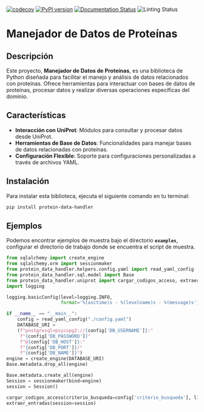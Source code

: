 [![codecov](https://codecov.io/gh/frapercan/python-poetry-template/graph/badge.svg?token=hqzrADVeRy)](https://codecov.io/gh/frapercan/protein-data-handler)
[![PyPI version](https://badge.fury.io/py/protein-data-handler.svg)](https://badge.fury.io/py/protein-data-handler)
[![Documentation Status](https://readthedocs.org/projects/protein-data-handler/badge/?version=latest)](https://protein-data-handler.readthedocs.io/es/latest/?badge=latest)
![Linting Status](https://github.com/frapercan/protein-data-handler/actions/workflows/test-lint.yml/badge.svg?branch=main)

# Manejador de Datos de Proteínas

## Descripción
Este proyecto, **Manejador de Datos de Proteínas**, es una biblioteca de Python diseñada para facilitar el manejo y análisis de datos relacionados con proteínas. Ofrece herramientas para interactuar con bases de datos de proteínas, procesar datos y realizar diversas operaciones específicas del dominio.

## Características
- **Interacción con UniProt**: Módulos para consultar y procesar datos desde UniProt.
- **Herramientas de Base de Datos**: Funcionalidades para manejar bases de datos relacionadas con proteínas.
- **Configuración Flexible**: Soporte para configuraciones personalizadas a través de archivos YAML.

## Instalación
Para instalar esta biblioteca, ejecuta el siguiente comando en tu terminal:
```bash
pip install protein-data-handler
```

## Ejemplos
Podemos encontrar ejemplos de muestra bajo el directorio **`examples`**, configurar el directorio de trabajo donde se encuentra el script de muestra.

```python
from sqlalchemy import create_engine
from sqlalchemy.orm import sessionmaker
from protein_data_handler.helpers.config.yaml import read_yaml_config
from protein_data_handler.sql.model import Base
from protein_data_handler.uniprot import cargar_codigos_acceso, extraer_entradas
import logging

logging.basicConfig(level=logging.INFO,
                    format='%(asctime)s - %(levelname)s - %(message)s')

if __name__ == "__main__":
    config = read_yaml_config("./config.yaml")
    DATABASE_URI =
    (f"postgresql+psycopg2://{config['DB_USERNAME']}:"
     f"{config['DB_PASSWORD']}"
     f"@{config['DB_HOST']}:"
     f"{config['DB_PORT']}/"
     f"{config['DB_NAME']}")
engine = create_engine(DATABASE_URI)
Base.metadata.drop_all(engine)

Base.metadata.create_all(engine)
Session = sessionmaker(bind=engine)
session = Session()

cargar_codigos_acceso(criterio_busqueda=config['criterio_busqueda'], limite=config['limit'], session=session)
extraer_entradas(session=session)
```

